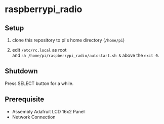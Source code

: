 # raspberrypi_radio


## Setup

1. clone this repository to pi's home directory (`/home/pi`)

1. edit `/etc/rc.local` as root  
   and `sh /home/pi/raspberrypi_radio/autostart.sh &` above the `exit 0`.

## Shutdown

Press SELECT button for a while.

## Prerequisite

* Assembly Adafruit LCD 16x2 Panel
* Network Connection
